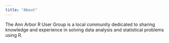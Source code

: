 ```yaml
---
title: "About"
---
```


The Ann Arbor R User Group is a local community dedicated to sharing knowledge and experience in solving data analysis and statistical problems using R.
